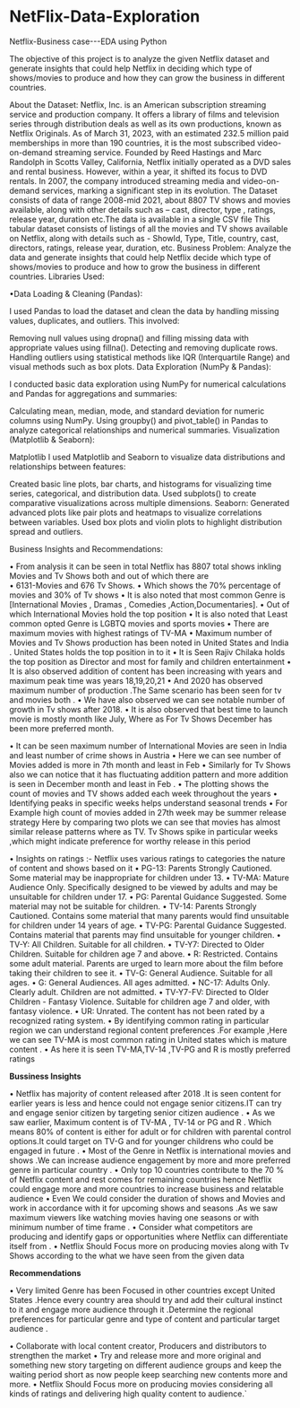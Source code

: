 # NetFlix-Data-Exploration
Netflix-Business case---EDA using Python

The objective of this project is to analyze the given Netflix dataset and generate insights that could help Netflix in deciding which type of shows/movies to produce and how they can grow the business in different countries.

About the Dataset:
Netflix, Inc. is an American subscription streaming service and production company. It offers a library of films and television series through distribution deals as well as its own productions, known as Netflix Originals. As of March 31, 2023, with an estimated 232.5 million paid memberships in more than 190 countries, it is the most subscribed video-on-demand streaming service. Founded by Reed Hastings and Marc Randolph in Scotts Valley, California, Netflix initially operated as a DVD sales and rental business. However, within a year, it shifted its focus to DVD rentals. In 2007, the company introduced streaming media and video-on-demand services, marking a significant step in its evolution.
The Dataset consists of data of range 2008-mid 2021, about 8807 TV shows and movies available, along with other details such as – cast, director, type , ratings, release year, duration etc.The data is available in a single CSV file
This tabular dataset consists of listings of all the movies and TV shows available on Netflix, along with details such as - ShowId, Type, Title, country, cast, directors, ratings, release year, duration, etc.
Business Problem:
Analyze the data and generate insights that could help Netflix decide which type of shows/movies to produce and how to grow the business in different countries.
Libraries Used:

•Data Loading & Cleaning (Pandas):

I used Pandas to load the dataset and clean the data by handling missing values, duplicates, and outliers. This involved:

Removing null values using dropna() and filling missing data with appropriate values using fillna().
Detecting and removing duplicate rows.
Handling outliers using statistical methods like IQR (Interquartile Range) and visual methods such as box plots.
Data Exploration (NumPy & Pandas):

I conducted basic data exploration using NumPy for numerical calculations and Pandas for aggregations and summaries:

Calculating mean, median, mode, and standard deviation for numeric columns using NumPy.
Using groupby() and pivot_table() in Pandas to analyze categorical relationships and numerical summaries.
Visualization (Matplotlib & Seaborn):

Matplotlib 
I used Matplotlib and Seaborn to visualize data distributions and relationships between features:

Created basic line plots, bar charts, and histograms for visualizing time series, categorical, and distribution data.
Used subplots() to create comparative visualizations across multiple dimensions.
Seaborn:
Generated advanced plots like pair plots and heatmaps to visualize correlations between variables.
Used box plots and violin plots to highlight distribution spread and outliers.

Business Insights and Recommendations:

•	From analysis it can be seen in total Netflix has 8807 total shows inkling Movies and Tv Shows both and out of which there are  
•	6131-Movies and 676 Tv Shows.
•	Which shows the 70% percentage of movies and 30% of Tv shows
•	It is also noted that most common Genre is [International Movies , Dramas , Comedies ,Action,Documentaries].
•	Out of which International Movies hold the top position
•	It is also noted that Least common opted Genre is LGBTQ movies and sports movies
•	There are maximum movies with highest ratings of TV-MA
•	Maximum number of Movies and Tv Shows production has been noted in United States and India . United States holds the top position in to it
•	It is Seen Rajiv Chilaka holds the top position as Director and most for family and children entertainment
•	It is also observed addition of content has been increasing with years and maximum peak time was years 18,19,20,21
•	And 2020 has observed maximum number of production .The Same scenario has been seen for tv and movies both .
•	We have also observed we can see notable number of growth in Tv shows after 2018.
•	It is also observed that best time to launch movie is mostly month like July, Where as For Tv Shows December has been more preferred month.

•	It can be seen maximum number of International Movies are seen in India and least number of crime shows in Austria
•	Here we can see number of Movies added is more in 7th month and least in Feb
•	Similarly for Tv Shows also we can notice that it has fluctuating addition pattern and more addition      		is seen in December month and least in Feb .
•	The plotting shows the count of movies and TV shows added each week throughout the years
•	Identifying peaks in specific weeks helps understand seasonal trends
•	For Example high count of movies added in 27th week may be summer release strategy Here by comparing two plots we can see that movies has almost similar release patterns where as TV. Tv Shows spike in particular weeks ,which might indicate preference for worthy release in this period

•	Insights on ratings :- Netflix uses various ratings to categories the nature of content and shows based on it
•	PG-13: Parents Strongly Cautioned. Some material may be inappropriate for children under 13.
•	TV-MA: Mature Audience Only. Specifically designed to be viewed by adults and may be unsuitable for children under 17.
•	PG: Parental Guidance Suggested. Some material may not be suitable for children.
•	TV-14: Parents Strongly Cautioned. Contains some material that many parents would find unsuitable for children under 14 years of age.
•	TV-PG: Parental Guidance Suggested. Contains material that parents may find unsuitable for younger children.
•	TV-Y: All Children. Suitable for all children.
•	TV-Y7: Directed to Older Children. Suitable for children age 7 and above.
•	R: Restricted. Contains some adult material. Parents are urged to learn more about the film before taking their children to see it.
•	TV-G: General Audience. Suitable for all ages.
•	G: General Audiences. All ages admitted.
•	NC-17: Adults Only. Clearly adult. Children are not admitted.
•	TV-Y7-FV: Directed to Older Children - Fantasy Violence. Suitable for children age 7 and older, with fantasy violence.
•	UR: Unrated. The content has not been rated by a recognized rating system.
•	By identifying common rating in particular region we can understand regional content preferences .For example ,Here we can see TV-MA is most common rating in United states which is mature content .
•	As here it is seen TV-MA,TV-14 ,TV-PG  and R is mostly preferred ratings


**Bussiness Insights**

•	Netflix has majority of content released after 2018 .It is seen content for earlier years is less and hence could not engage senior citizens.IT can try and engage senior citizen by targeting senior citizen audience .
•	As we saw earlier, Maximum content is of TV-MA , TV-14 or PG and R . Which means 80% of content is either for adult or for children with parental control options.It could target on TV-G and for younger childrens who could be engaged in future .
•	Most of the Genre in  Netflix is international movies and shows .We can increase audience engagement by more and more preferred genre in particular country .
•	Only top 10 countries contribute to the 70 % of Netflix content and rest comes for remaining countries hence Netflix could engage more and more countries to increase business and relatable audience
•	Even We could consider the duration of shows and Movies and work in accordance with it for upcoming shows and seasons .As we saw maximum viewers like watching movies having one seasons or with minimum number of time frame .
•	Consider what competitors are producing and identify gaps or opportunities where Netflix can differentiate itself from .
•	Netflix Should Focus more on producing movies along with Tv Shows according to the what we have seen  from  the given data

**Recommendations**


•	Very limited Genre has been Focused in other countries except United States .Hence every country area should try and add their cultural instinct to it and engage more audience through it .Determine the regional preferences for particular genre and type of content and particular target audience .

•	Collaborate with local content creator, Producers and distributors to strengthen the market
•	Try and release more and more original and something new story targeting on different audience groups and keep the waiting period short as now people keep searching new contents more and more.
•	Netflix Should Focus more on producing movies considering all kinds of ratings and delivering high quality content to audience.`
